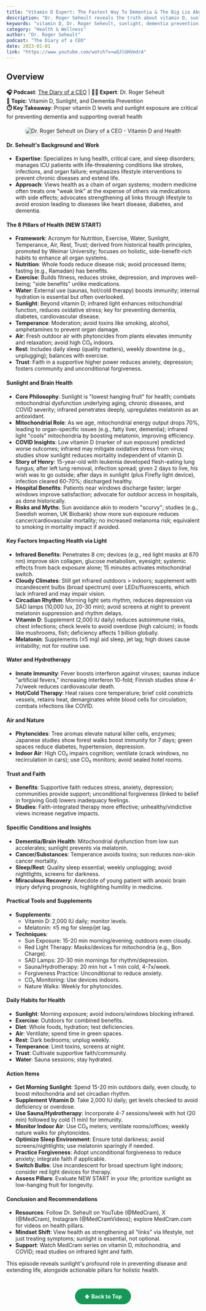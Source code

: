 ```yaml
---
title: "Vitamin D Expert: The Fastest Way To Dementia & The Big Lie About Sunlight!"
description: "Dr. Roger Seheult reveals the truth about vitamin D, sunlight exposure, and their critical role in preventing dementia and supporting optimal health."
keywords: "vitamin D, Dr. Roger Seheult, sunlight, dementia prevention, health, Steven Bartlett, preventive medicine"
category: "Health & Wellness"
author: "Dr. Roger Seheult"
podcast: "The Diary of a CEO"
date: 2023-01-01
link: "https://www.youtube.com/watch?v=wQJlGHVmdrA"
---
```


## Overview

**🎧 Podcast**: [The Diary of a CEO](https://www.youtube.com/playlist?list=PL22egh3ok4cP0T7UZRmP6TMLErZYWMN-l) | **👨‍⚕️ Expert**: Dr. Roger Seheult  
**🎯 Topic**: Vitamin D, Sunlight, and Dementia Prevention  
**⏱️ Key Takeaway**: Proper vitamin D levels and sunlight exposure are critical for preventing dementia and supporting overall health

<div style="text-align: center; margin: 20px 0;">
  <img src="https://img.youtube.com/vi/wQJlGHVmdrA/maxresdefault.jpg" alt="Dr. Roger Seheult on Diary of a CEO - Vitamin D and Health" style="max-width: 100%; border-radius: 8px; box-shadow: 0 4px 8px rgba(0,0,0,0.1);">
</div>

#### **Dr. Seheult's Background and Work**
- **Expertise**: Specializes in lung health, critical care, and sleep disorders; manages ICU patients with life-threatening conditions like strokes, infections, and organ failure; emphasizes lifestyle interventions to prevent chronic diseases and extend life.
- **Approach**: Views health as a chain of organ systems; modern medicine often treats one "weak link" at the expense of others via medications with side effects; advocates strengthening all links through lifestyle to avoid erosion leading to diseases like heart disease, diabetes, and dementia.

#### **The 8 Pillars of Health (NEW START)**
- **Framework**: Acronym for Nutrition, Exercise, Water, Sunlight, Temperance, Air, Rest, Trust; derived from historical health principles, promoted by Weimar University; focuses on holistic, side-benefit-rich habits to enhance all organ systems.
- **Nutrition**: Whole foods reduce disease risk; avoid processed items; fasting (e.g., Ramadan) has benefits.
- **Exercise**: Builds fitness, reduces stroke, depression, and improves well-being; "side benefits" unlike medications.
- **Water**: External use (saunas, hot/cold therapy) boosts immunity; internal hydration is essential but often overlooked.
- **Sunlight**: Beyond vitamin D; infrared light enhances mitochondrial function, reduces oxidative stress; key for preventing dementia, diabetes, cardiovascular disease.
- **Temperance**: Moderation; avoid toxins like smoking, alcohol, amphetamines to prevent organ damage.
- **Air**: Fresh outdoor air with phytoncides from plants elevates immunity and relaxation; avoid high CO₂ indoors.
- **Rest**: Includes daily sleep (quality matters), weekly downtime (e.g., unplugging); balances with exercise.
- **Trust**: Faith in a supportive higher power reduces anxiety, depression; fosters community and unconditional forgiveness.

#### **Sunlight and Brain Health**
- **Core Philosophy**: Sunlight is "lowest hanging fruit" for health; combats mitochondrial dysfunction underlying aging, chronic diseases, and COVID severity; infrared penetrates deeply, upregulates melatonin as an antioxidant.
- **Mitochondrial Role**: As we age, mitochondrial energy output drops 70%, leading to organ-specific issues (e.g., fatty liver, dementia); infrared light "cools" mitochondria by boosting melatonin, improving efficiency.
- **COVID Insights**: Low vitamin D (marker of sun exposure) predicted worse outcomes; infrared may mitigate oxidative stress from virus; studies show sunlight reduces mortality independent of vitamin D.
- **Story of Henry**: 15-year-old with leukemia developed flesh-eating lung fungus; after left lung removal, infection spread; given 2 days to live, his wish was to go outside; after days in sunlight (plus Firefly light device), infection cleared 60-70%; discharged healthy.
- **Hospital Benefits**: Patients near windows discharge faster; larger windows improve satisfaction; advocate for outdoor access in hospitals, as done historically.
- **Risks and Myths**: Sun avoidance akin to modern "scurvy"; studies (e.g., Swedish women, UK Biobank) show more sun exposure reduces cancer/cardiovascular mortality; no increased melanoma risk; equivalent to smoking in mortality impact if avoided.

#### **Key Factors Impacting Health via Light**
- **Infrared Benefits**: Penetrates 8 cm; devices (e.g., red light masks at 670 nm) improve skin collagen, glucose metabolism, eyesight; systemic effects from back exposure alone; 15 minutes activates mitochondrial switch.
- **Cloudy Climates**: Still get infrared outdoors > indoors; supplement with incandescent bulbs (broad spectrum) over LEDs/fluorescents, which lack infrared and may impair vision.
- **Circadian Rhythm**: Morning light sets rhythm, reduces depression via SAD lamps (10,000 lux, 20-30 min); avoid screens at night to prevent melatonin suppression and rhythm delays.
- **Vitamin D**: Supplement (2,000 IU daily) reduces autoimmune risks, chest infections; check levels to avoid overdose (high calcium); in foods like mushrooms, fish; deficiency affects 1 billion globally.
- **Melatonin**: Supplements (≤5 mg) aid sleep, jet lag; high doses cause irritability; not for routine use.

#### **Water and Hydrotherapy**
- **Innate Immunity**: Fever boosts interferon against viruses; saunas induce "artificial fevers," increasing interferon 10-fold; Finnish studies show 4-7x/week reduces cardiovascular death.
- **Hot/Cold Therapy**: Heat raises core temperature; brief cold constricts vessels, retains heat, demarginates white blood cells for circulation; combats infections like COVID.

#### **Air and Nature**
- **Phytoncides**: Tree aromas elevate natural killer cells, enzymes; Japanese studies show forest walks boost immunity for 7 days; green spaces reduce diabetes, hypertension, depression.
- **Indoor Air**: High CO₂ impairs cognition; ventilate (crack windows, no recirculation in cars); use CO₂ monitors; avoid sealed hotel rooms.

#### **Trust and Faith**
- **Benefits**: Supportive faith reduces stress, anxiety, depression; communities provide support; unconditional forgiveness (linked to belief in forgiving God) lowers inadequacy feelings.
- **Studies**: Faith-integrated therapy more effective; unhealthy/vindictive views increase negative impacts.

#### **Specific Conditions and Insights**
- **Dementia/Brain Health**: Mitochondrial dysfunction from low sun accelerates; sunlight prevents via melatonin.
- **Cancer/Substances**: Temperance avoids toxins; sun reduces non-skin cancer mortality.
- **Sleep/Rest**: Quality sleep essential; weekly unplugging; avoid nightlights, screens for darkness.
- **Miraculous Recovery**: Anecdote of young patient with anoxic brain injury defying prognosis, highlighting humility in medicine.

#### **Practical Tools and Supplements**
- **Supplements**:
  - Vitamin D: 2,000 IU daily; monitor levels.
  - Melatonin: ≤5 mg for sleep/jet lag.
- **Techniques**:
  - Sun Exposure: 15-20 min morning/evening; outdoors even cloudy.
  - Red Light Therapy: Masks/devices for mitochondria (e.g., Bon Charge).
  - SAD Lamps: 20-30 min mornings for rhythm/depression.
  - Sauna/Hydrotherapy: 20 min hot + 1 min cold, 4-7x/week.
  - Forgiveness Practice: Unconditional to reduce anxiety.
  - CO₂ Monitoring: Use devices indoors.
  - Nature Walks: Weekly for phytoncides.

#### **Daily Habits for Health**
- **Sunlight**: Morning exposure; avoid indoors/windows blocking infrared.
- **Exercise**: Outdoors for combined benefits.
- **Diet**: Whole foods, hydration; test deficiencies.
- **Air**: Ventilate; spend time in green spaces.
- **Rest**: Dark bedrooms; unplug weekly.
- **Temperance**: Limit toxins, screens at night.
- **Trust**: Cultivate supportive faith/community.
- **Water**: Sauna sessions; stay hydrated.

#### **Action Items**
- **Get Morning Sunlight**: Spend 15-20 min outdoors daily, even cloudy, to boost mitochondria and set circadian rhythm.
- **Supplement Vitamin D**: Take 2,000 IU daily; get levels checked to avoid deficiency or overdose.
- **Use Sauna/Hydrotherapy**: Incorporate 4-7 sessions/week with hot (20 min) followed by cold (1 min) for immunity.
- **Monitor Indoor Air**: Use CO₂ meters; ventilate rooms/offices; weekly nature walks for phytoncides.
- **Optimize Sleep Environment**: Ensure total darkness; avoid screens/nightlights; use melatonin sparingly if needed.
- **Practice Forgiveness**: Adopt unconditional forgiveness to reduce anxiety; integrate faith if applicable.
- **Switch Bulbs**: Use incandescent for broad spectrum light indoors; consider red light devices for therapy.
- **Assess Pillars**: Evaluate NEW START in your life; prioritize sunlight as low-hanging fruit for longevity.

#### **Conclusion and Recommendations**
- **Resources**: Follow Dr. Seheult on YouTube (@MedCram), X (@MedCram), Instagram (@MedCramVideos); explore MedCram.com for videos on health pillars.
- **Mindset Shift**: View health as strengthening all "links" via lifestyle, not just treating symptoms; sunlight is essential, not optional.
- **Support**: Watch MedCram series on vitamin D, mitochondria, and COVID; read studies on infrared light and faith.

This episode reveals sunlight's profound role in preventing disease and extending life, alongside actionable pillars for holistic health.

<div style="text-align: center; margin: 40px 0;">
  <a href="#" style="background: #159957; color: white; padding: 12px 24px; border-radius: 25px; text-decoration: none; font-weight: bold; display: inline-block; transition: all 0.3s ease;" onmouseover="this.style.background='#1e7e34'; this.style.transform='translateY(-2px)'" onmouseout="this.style.background='#159957'; this.style.transform='translateY(0)'">
    ⬆️ Back to Top
  </a>
</div>

